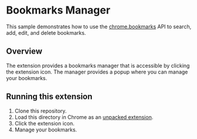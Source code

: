 # Bookmarks Manager

This sample demonstrates how to use the [chrome.bookmarks](https://developer.chrome.com/docs/extensions/reference/api/bookmarks) API to search, add, edit, and delete bookmarks.

## Overview

The extension provides a bookmarks manager that is accessible by clicking the extension icon.
The manager provides a popup where you can manage your bookmarks.

## Running this extension

1. Clone this repository.
2. Load this directory in Chrome as an [unpacked extension](https://developer.chrome.com/docs/extensions/mv3/getstarted/development-basics/#load-unpacked).
3. Click the extension icon.
4. Manage your bookmarks.
